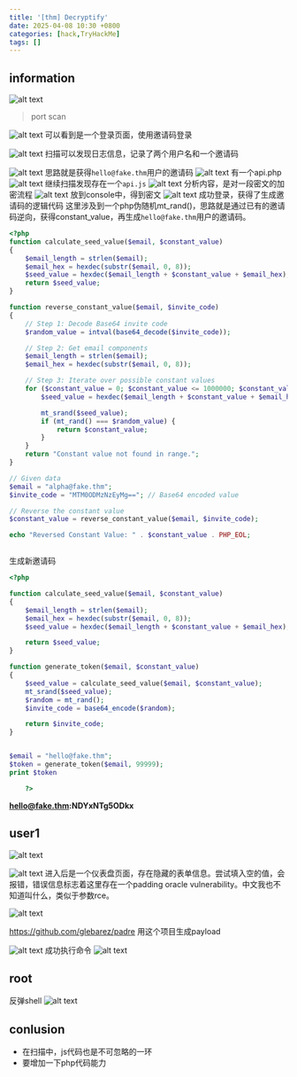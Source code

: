 ```yaml
---
title: '[thm] Decryptify'
date: 2025-04-08 10:30 +0800
categories: [hack,TryHackMe]
tags: []
---
```


## information

![alt text](<../assets/img/2025-04-08-[thm] Decryptify.assets/image.png>)
> port scan

![alt text](<../assets/img/2025-04-08-[thm] Decryptify.assets/image-1.png>)
可以看到是一个登录页面，使用邀请码登录

![alt text](<../assets/img/2025-04-08-[thm] Decryptify.assets/image-2.png>)
扫描可以发现日志信息，记录了两个用户名和一个邀请码

![alt text](<../assets/img/2025-04-08-[thm] Decryptify.assets/image-3.png>)
思路就是获得`hello@fake.thm`用户的邀请码
![alt text](<../assets/img/2025-04-08-[thm] Decryptify.assets/image-14.png>)
有一个api.php
![alt text](<../assets/img/2025-04-08-[thm] Decryptify.assets/image-4.png>)
继续扫描发现存在一个`api.js`
![alt text](<../assets/img/2025-04-08-[thm] Decryptify.assets/image-7.png>)
分析内容，是对一段密文的加密流程
![alt text](<../assets/img/2025-04-08-[thm] Decryptify.assets/image-5.png>)
放到console中，得到密文
![alt text](<../assets/img/2025-04-08-[thm] Decryptify.assets/image-6.png>)
成功登录，获得了生成邀请码的逻辑代码
这里涉及到一个php伪随机mt_rand()，思路就是通过已有的邀请码逆向，获得constant_value，再生成`hello@fake.thm`用户的邀请码。
```php
<?php
function calculate_seed_value($email, $constant_value)
{
    $email_length = strlen($email);
    $email_hex = hexdec(substr($email, 0, 8));
    $seed_value = hexdec($email_length + $constant_value + $email_hex);
    return $seed_value;
}

function reverse_constant_value($email, $invite_code)
{
    // Step 1: Decode Base64 invite code
    $random_value = intval(base64_decode($invite_code));

    // Step 2: Get email components
    $email_length = strlen($email);
    $email_hex = hexdec(substr($email, 0, 8));

    // Step 3: Iterate over possible constant values
    for ($constant_value = 0; $constant_value <= 1000000; $constant_value++) {
        $seed_value = hexdec($email_length + $constant_value + $email_hex);

        mt_srand($seed_value);
        if (mt_rand() === $random_value) {
            return $constant_value;
        }
    }
    return "Constant value not found in range.";
}

// Given data
$email = "alpha@fake.thm";
$invite_code = "MTM0ODMzNzEyMg=="; // Base64 encoded value

// Reverse the constant value
$constant_value = reverse_constant_value($email, $invite_code);

echo "Reversed Constant Value: " . $constant_value . PHP_EOL;



```
生成新邀请码
```php
<?php

function calculate_seed_value($email, $constant_value)
{
    $email_length = strlen($email);
    $email_hex = hexdec(substr($email, 0, 8));
    $seed_value = hexdec($email_length + $constant_value + $email_hex);

    return $seed_value;
}

function generate_token($email, $constant_value)
{
    $seed_value = calculate_seed_value($email, $constant_value);
    mt_srand($seed_value);
    $random = mt_rand();
    $invite_code = base64_encode($random);

    return $invite_code;
}


$email = "hello@fake.thm";
$token = generate_token($email, 99999);
print $token

    ?>
```

**hello@fake.thm:NDYxNTg5ODkx**

## user1

![alt text](<../assets/img/2025-04-08-[thm] Decryptify.assets/image-8.png>)

![alt text](<../assets/img/2025-04-08-[thm] Decryptify.assets/image-9.png>)
进入后是一个仪表盘页面，存在隐藏的表单信息。尝试填入空的值，会报错，错误信息标志着这里存在一个padding oracle vulnerability。中文我也不知道叫什么，类似于参数rce。

![alt text](<../assets/img/2025-04-08-[thm] Decryptify.assets/image-11.png>)

https://github.com/glebarez/padre
用这个项目生成payload

![alt text](<../assets/img/2025-04-08-[thm] Decryptify.assets/image-10.png>)
成功执行命令
![alt text](<../assets/img/2025-04-08-[thm] Decryptify.assets/image-12.png>)

## root

反弹shell
![alt text](<../assets/img/2025-04-08-[thm] Decryptify.assets/image-13.png>)

## conlusion
- 在扫描中，js代码也是不可忽略的一环
- 要增加一下php代码能力